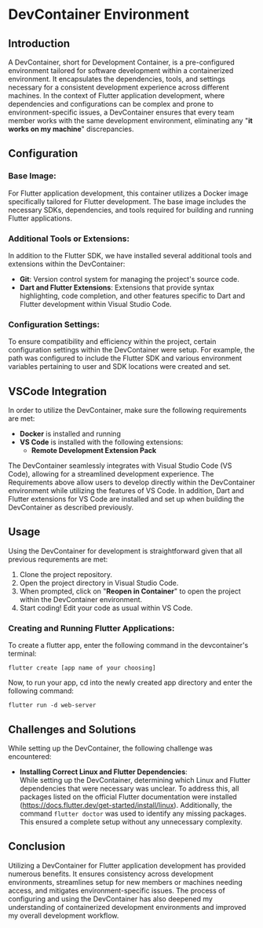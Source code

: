 
# DevContainer Environment

## Introduction
A DevContainer, short for Development Container, is a pre-configured environment tailored for software development within a containerized environment. It encapsulates the dependencies, tools, and settings necessary for a consistent development experience across different machines. In the context of Flutter application development, where dependencies and configurations can be complex and prone to environment-specific issues, a DevContainer ensures that every team member works with the same development environment, eliminating any "__it works on my machine__" discrepancies.

## Configuration

### Base Image:
For Flutter application development, this container utilizes a Docker image specifically tailored for Flutter development. The base image includes the necessary SDKs, dependencies, and tools required for building and running Flutter applications.

### Additional Tools or Extensions:
In addition to the Flutter SDK, we have installed several additional tools and extensions within the DevContainer:

* __Git__: Version control system for managing the project's source code.
* __Dart and Flutter Extensions__: Extensions that provide syntax highlighting, code completion, and other features specific to Dart and Flutter development within Visual Studio Code.

### Configuration Settings:
To ensure compatibility and efficiency within the project, certain configuration settings within the DevContainer were setup. For example, the path was configured to include the Flutter SDK and various environment variables pertaining to user and SDK locations were created and set.

## VSCode Integration
In order to utilize the DevContainer, make sure the following requirements are met:

* __Docker__ is installed and running
* __VS Code__ is installed with the following extensions:
  * __Remote Development Extension Pack__

The DevContainer seamlessly integrates with Visual Studio Code (VS Code), allowing for a streamlined development experience. The Requirements above allow users to develop directly within the DevContainer environment while utilizing the features of VS Code. In addition, Dart and Flutter extensions for VS Code are installed and set up when building the DevContainer as described previously.

## Usage
Using the DevContainer for development is straightforward given that all previous requrements are met:
1. Clone the project repository.
2. Open the project directory in Visual Studio Code.
3. When prompted, click on "__Reopen in Container__" to open the project within the DevContainer environment.
4. Start coding! Edit your code as usual within VS Code.

### Creating and Running Flutter Applications:
To create a flutter app, enter the following command in the devcontainer's terminal:

`flutter create [app name of your choosing]`

Now, to run your app, cd into the newly created app directory and enter the following command:

`flutter run -d web-server`

## Challenges and Solutions
While setting up the DevContainer, the following challenge was encountered:

* __Installing Correct Linux and Flutter Dependencies__:  
While setting up the DevContainer, determining which Linux and Flutter dependencies that were necessary was unclear. To address this, all packages listed on the official Flutter documentation were installed (https://docs.flutter.dev/get-started/install/linux). Additionally, the command `flutter doctor` was used to identify any missing packages. This ensured a complete setup without any unnecessary complexity.

## Conclusion
Utilizing a DevContainer for Flutter application development has provided numerous benefits. It ensures consistency across development environments, streamlines setup for new members or machines needing access, and mitigates environment-specific issues. The process of configuring and using the DevContainer has also deepened my understanding of containerized development environments and improved my overall development workflow.